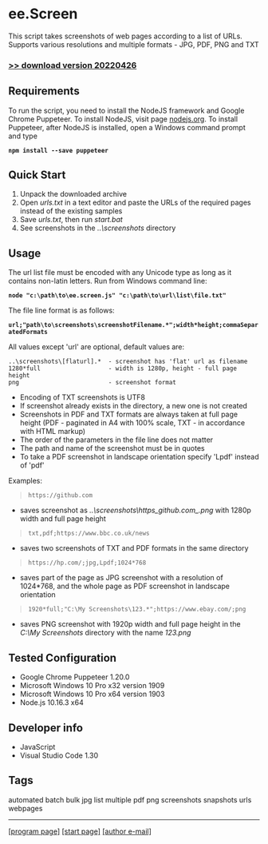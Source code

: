 # ee.Screen

This script takes screenshots of web pages according to a list of URLs. Supports various resolutions and multiple formats - JPG, PDF, PNG and TXT

### [>> download version 20220426](https://github.com/rytsikau/ee.Screen/raw/master/ee.Screen_20220426.zip)



## Requirements

To run the script, you need to install the NodeJS framework and Google Chrome Puppeteer. To install NodeJS, visit page [nodejs.org](https://nodejs.org). To install Puppeteer, after NodeJS is installed, open a Windows command prompt and type

**`npm install --save puppeteer`**



## Quick Start

1. Unpack the downloaded archive
2. Open *urls.txt* in a text editor and paste the URLs of the required pages instead of the existing samples
3. Save *urls.txt*, then run *start.bat*
4. See screenshots in the *..\screenshots* directory



## Usage

The url list file must be encoded with any Unicode type as long as it contains non-latin letters. Run from Windows command line:

**`node "c:\path\to\ee.screen.js" "c:\path\to\url\list\file.txt"`**

The file line format is as follows:

**`url;"path\to\screenshots\screenshotFilename.*";width*height;commaSeparatedFormats`**

All values except 'url' are optional, default values are:

```
..\screenshots\[flaturl].*  - screenshot has 'flat' url as filename
1280*full                   - width is 1280p, height - full page height
png                         - screenshot format
```

* Encoding of TXT screenshots is UTF8
* If screenshot already exists in the directory, a new one is not created
* Screenshots in PDF and TXT formats are always taken at full page height (PDF - paginated in A4 with 100% scale, TXT - in accordance with HTML markup)
* The order of the parameters in the file line does not matter
* The path and name of the screenshot must be in quotes
* To take a PDF screenshot in landscape orientation specify 'Lpdf' instead of 'pdf'

Examples:

>     https://github.com

* saves screenshot as *..\screenshots\https_github.com_.png* with 1280p width and full page height

>     txt,pdf;https://www.bbc.co.uk/news

* saves two screenshots of TXT and PDF formats in the same directory

>     https://hp.com/;jpg,Lpdf;1024*768

* saves part of the page as JPG screenshot with a resolution of 1024*768, and the whole page as PDF screenshot in landscape orientation

>     1920*full;"C:\My Screenshots\123.*";https://www.ebay.com/;png

* saves PNG screenshot with 1920p width and full page height in the *C:\My Screenshots* directory with the name *123.png*



## Tested Configuration

* Google Chrome Puppeteer 1.20.0
* Microsoft Windows 10 Pro x32 version 1909
* Microsoft Windows 10 Pro x64 version 1903
* Node.js 10.16.3 x64



## Developer info

* JavaScript
* Visual Studio Code 1.30



## Tags

automated batch bulk jpg list multiple pdf png screenshots snapshots urls webpages

---
[[program page]](https://rytsikau.github.io/ee.Screen) [[start page]](https://rytsikau.github.io) [[author e-mail]](mailto:y.rytsikau@gmail.com)